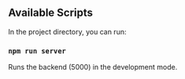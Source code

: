 ## Available Scripts

In the project directory, you can run:

### `npm run server`

Runs the backend (5000) in the development mode.
